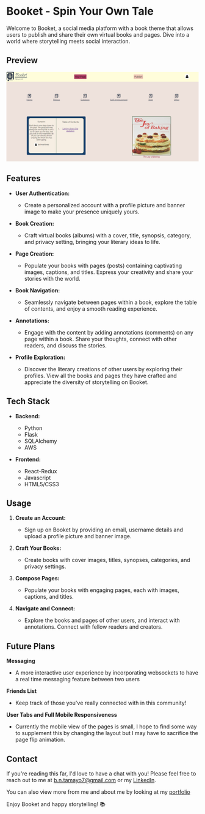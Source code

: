 # Booket - Spin Your Own Tale

Welcome to Booket, a social media platform with a book theme that allows users to publish and share their own virtual books and pages. Dive into a world where storytelling meets social interaction.

## Preview
[![Image](https://github.com/Bobarn/Photos/raw/main/BooketPrev.png)](https://github.com/Bobarn/Photos/blob/main/BooketPrev.png)


## Features

- **User Authentication:**
  - Create a personalized account with a profile picture and banner image to make your presence uniquely yours.

- **Book Creation:**
  - Craft virtual books (albums) with a cover, title, synopsis, category, and privacy setting, bringing your literary ideas to life.

- **Page Creation:**
  - Populate your books with pages (posts) containing captivating images, captions, and titles. Express your creativity and share your stories with the world.

- **Book Navigation:**
  - Seamlessly navigate between pages within a book, explore the table of contents, and enjoy a smooth reading experience.

- **Annotations:**
  - Engage with the content by adding annotations (comments) on any page within a book. Share your thoughts, connect with other readers, and discuss the stories.

- **Profile Exploration:**
  - Discover the literary creations of other users by exploring their profiles. View all the books and pages they have crafted and appreciate the diversity of storytelling on Booket.

## Tech Stack

- **Backend:**
  - Python
  - Flask
  - SQLAlchemy
  - AWS

- **Frontend:**
  - React-Redux
  - Javascript
  - HTML5/CSS3

## Usage

1. **Create an Account:**
   - Sign up on Booket by providing an email, username details and upload a profile picture and banner image.

2. **Craft Your Books:**
   - Create books with cover images, titles, synopses, categories, and privacy settings.

3. **Compose Pages:**
   - Populate your books with engaging pages, each with images, captions, and titles.

4. **Navigate and Connect:**
   - Explore the books and pages of other users, and interact with annotations. Connect with fellow readers and creators.


## Future Plans

**Messaging**
  - A more interactive user experience by incorporating websockets to have a real time messaging feature between two users
    
**Friends List**
  - Keep track of those you've really connected with in this community!

**User Tabs and Full Mobile Responsiveness**
  - Currently the mobile view of the pages is small, I hope to find some way to supplement this by changing the layout but I may have to sacrifice the page flip animation.

## Contact

If you're reading this far, I'd love to have a chat with you!
Please feel free to reach out to me at [b.n.tamayo7@gmail.com](b.n.tamayo7@gmail.com) or my [LinkedIn](https://www.linkedin.com/in/brandon-tamayo-bobarn7/).

You can also view more from me and about me by looking at my [portfolio](https://bobarn.netlify.app/)

Enjoy Booket and happy storytelling! 📚
